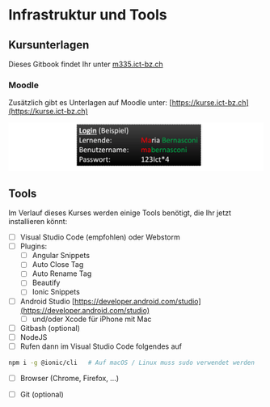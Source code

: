 # Infrastruktur und Tools

## Kursunterlagen <a href="#moodle-kurse-ict-bz" id="moodle-kurse-ict-bz"></a>

Dieses Gitbook findet Ihr unter [m335.ict-bz.ch](https://m335.ict-bz.ch)

### Moodle

Zusätzlich gibt es Unterlagen auf Moodle unter: [https://kurse.ict-bz.ch](https://kurse.ict-bz.ch)​‌

![](<../.gitbook/assets/image (9).png>)

## Tools

Im Verlauf dieses Kurses werden einige Tools benötigt, die Ihr jetzt installieren könnt:

* [ ] Visual Studio Code (empfohlen) oder Webstorm
* [ ] Plugins:
  * [ ] Angular Snippets
  * [ ] Auto Close Tag
  * [ ] Auto Rename Tag
  * [ ] Beautify
  * [ ] Ionic Snippets
* [ ] Android Studio  [https://developer.android.com/studio](https://developer.android.com/studio)
  * [ ] und/oder Xcode für iPhone mit Mac
* [ ] Gitbash (optional)
* [ ] NodeJS&#x20;
* [ ] Rufen dann im Visual Studio Code folgendes auf

```bash
npm i -g @ionic/cli   # Auf macOS / Linux muss sudo verwendet werden
```

* [ ] Browser (Chrome, Firefox, …)
* [ ] Git (optional)

